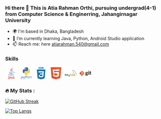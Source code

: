 ### Hi there 👋 This is Atia Rahman Orthi, pursuing undergrad(4-1) from Computer Science & Enginerring, Jahangirnagar University
   - 🌍  I'm based in Dhaka, Bangladesh
   - 🌱 I’m currently learning Java, Python, Android Studio application
   - 📫 Reach me: here atiarahman.540@gmail.com
     

### Skills
<div>
  <img src="https://github.com/devicons/devicon/blob/master/icons/java/java-original-wordmark.svg" title="Java" alt="Java" width="40" height="40"/>&nbsp;
    <img src="https://github.com/devicons/devicon/blob/master/icons/python/python-original-wordmark.svg" title="Python" alt="Python" width="40" height="40"/>&nbsp;
  <img src="https://github.com/devicons/devicon/blob/master/icons/css3/css3-plain-wordmark.svg"  title="CSS3" alt="CSS" width="40" height="40"/>&nbsp;
  <img src="https://github.com/devicons/devicon/blob/master/icons/html5/html5-original.svg" title="HTML5" alt="HTML" width="40" height="40"/>&nbsp;
  <img src="https://github.com/devicons/devicon/blob/master/icons/mysql/mysql-original-wordmark.svg" title="MySQL"  alt="MySQL" width="40" height="40"/>&nbsp;
  <img src="https://github.com/devicons/devicon/blob/master/icons/git/git-original-wordmark.svg" title="Git" **alt="Git" width="40" height="40"/>
</div>

### :fire: My Stats :
[![GitHub Streak](http://github-readme-streak-stats.herokuapp.com?user=Atia199&theme=dark&background=000000)](https://git.io/streak-stats)

[![Top Langs](https://github-readme-stats.vercel.app/api/top-langs/?username=Atia1999&layout=compact&theme=vision-friendly-dark)](https://github.com/anuraghazra/github-readme-stats)


<!--
**Atia1999/Atia1999** is a ✨ _special_ ✨ repository because its `README.md` (this file) appears on your GitHub profile.

Here are some ideas to get you started:

- 🔭 I’m currently working on ...
- 🌱 I’m currently learning ...
- 👯 I’m looking to collaborate on ...
- 🤔 I’m looking for help with ...
- 💬 Ask me about ...
- 📫 How to reach me: ...
- 😄 Pronouns: ...
- ⚡ Fun fact: ...
-->
